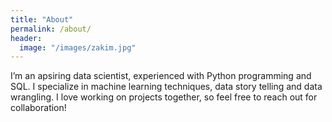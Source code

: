```yaml
---
title: "About"
permalink: /about/
header:
  image: "/images/zakim.jpg"
---
```


I’m an apsiring data scientist, experienced with Python programming and SQL. I specialize in machine learning techniques, data story telling and data wrangling. I love working on projects together, so feel free to reach out for collaboration!

